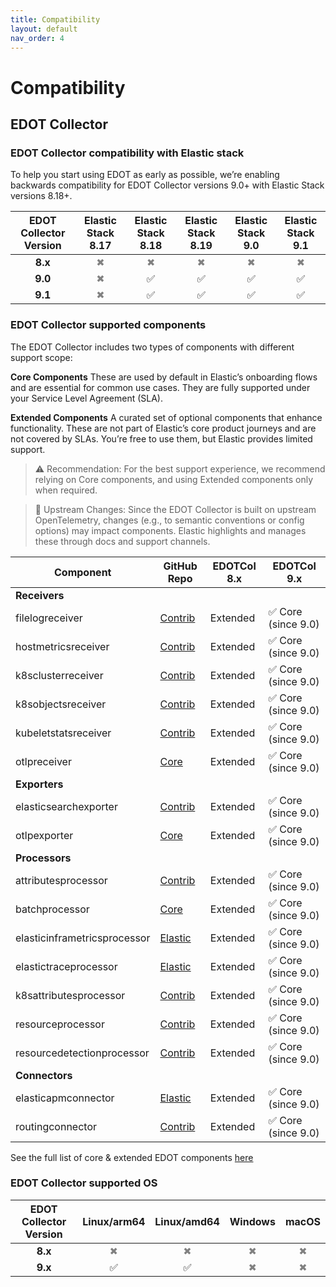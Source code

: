 ```yaml
---
title: Compatibility
layout: default
nav_order: 4
---
```


# Compatibility

## EDOT Collector 

### EDOT Collector compatibility with Elastic stack
To help you start using EDOT as early as possible, we’re enabling backwards compatibility for EDOT Collector versions 9.0+ with Elastic Stack versions 8.18+.

| **EDOT Collector Version** | Elastic Stack 8.17                        | Elastic Stack 8.18                        | Elastic Stack 8.19                        | Elastic Stack 9.0                         | Elastic Stack 9.1                         |
|:--------------------------:|:-----------------------------------------:|:-----------------------------------------:|:-----------------------------------------:|:-----------------------------------------:|:-----------------------------------------:|
| **8.x**                    | <span style="color:gray">✖</span>         | <span style="color:gray">✖</span>         | <span style="color:gray">✖</span>         | <span style="color:gray">✖</span>         | <span style="color:gray">✖</span>         |
| **9.0**                    | <span style="color:gray">✖</span>         | ✅                                         | ✅                                         | ✅                                         | ✅                                         |
| **9.1**                    | <span style="color:gray">✖</span>         | ✅                                         | ✅                                         | ✅                                         | ✅                                         |

### EDOT Collector supported components
The EDOT Collector includes two types of components with different support scope:

**Core Components**
These are used by default in Elastic’s onboarding flows and are essential for common use cases. They are fully supported under your Service Level Agreement (SLA).

**Extended Components**
A curated set of optional components that enhance functionality. These are not part of Elastic’s core product journeys and are not covered by SLAs. You’re free to use them, but Elastic provides limited support.

> ⚠️ Recommendation: For the best support experience, we recommend relying on Core components, and using Extended components only when required.

> 🔄 Upstream Changes: Since the EDOT Collector is built on upstream OpenTelemetry, changes (e.g., to semantic conventions or config options) may impact components. Elastic highlights and manages these through docs and support channels.

<!-- start:edot-collector-components-table -->

| **Component**                | **GitHub Repo**                                                                                      | **EDOTCol 8.x** | **EDOTCol 9.x**         |
|-----------------------------|-------------------------------------------------------------------------------------------------------|-----------------|--------------------------|
| **Receivers**               |                                                                                                       |                 |                          |
| filelogreceiver             | [Contrib](https://github.com/open-telemetry/opentelemetry-collector-contrib)                         | Extended        | ✅ Core (since 9.0)      |
| hostmetricsreceiver         | [Contrib](https://github.com/open-telemetry/opentelemetry-collector-contrib)                         | Extended        | ✅ Core (since 9.0)      |
| k8sclusterreceiver          | [Contrib](https://github.com/open-telemetry/opentelemetry-collector-contrib)                         | Extended        | ✅ Core (since 9.0)      |
| k8sobjectsreceiver          | [Contrib](https://github.com/open-telemetry/opentelemetry-collector-contrib)                         | Extended        | ✅ Core (since 9.0)      |
| kubeletstatsreceiver        | [Contrib](https://github.com/open-telemetry/opentelemetry-collector-contrib)                         | Extended        | ✅ Core (since 9.0)      |
| otlpreceiver                | [Core](https://github.com/open-telemetry/opentelemetry-collector)                                    | Extended        | ✅ Core (since 9.0)      |
| **Exporters**               |                                                                                                       |                 |                          |
| elasticsearchexporter       | [Contrib](https://github.com/open-telemetry/opentelemetry-collector-contrib)                         | Extended        | ✅ Core (since 9.0)      |
| otlpexporter                | [Core](https://github.com/open-telemetry/opentelemetry-collector)                                    | Extended        | ✅ Core (since 9.0)      |
| **Processors**              |                                                                                                       |                 |                          |
| attributesprocessor         | [Contrib](https://github.com/open-telemetry/opentelemetry-collector-contrib)                         | Extended        | ✅ Core (since 9.0)      |
| batchprocessor              | [Core](https://github.com/open-telemetry/opentelemetry-collector)                                    | Extended        | ✅ Core (since 9.0)      |
| elasticinframetricsprocessor | [Elastic](https://github.com/elastic/opentelemetry-collector-components)                            | Extended        | ✅ Core (since 9.0)      |
| elastictraceprocessor       | [Elastic](https://github.com/elastic/opentelemetry-collector-components)                             | Extended        | ✅ Core (since 9.0)      |
| k8sattributesprocessor      | [Contrib](https://github.com/open-telemetry/opentelemetry-collector-contrib)                         | Extended        | ✅ Core (since 9.0)      |
| resourceprocessor           | [Contrib](https://github.com/open-telemetry/opentelemetry-collector-contrib)                         | Extended        | ✅ Core (since 9.0)      |
| resourcedetectionprocessor  | [Contrib](https://github.com/open-telemetry/opentelemetry-collector-contrib)                         | Extended        | ✅ Core (since 9.0)      |
| **Connectors**              |                                                                                                       |                 |                          |
| elasticapmconnector         | [Elastic](https://github.com/elastic/opentelemetry-collector-components)                             | Extended        | ✅ Core (since 9.0)      |
| routingconnector            | [Contrib](https://github.com/open-telemetry/opentelemetry-collector-contrib)                         | Extended        | ✅ Core (since 9.0)      |

<!-- end:edot-collector-components-table -->



See the full list of core & extended EDOT components [here](https://elastic.github.io/opentelemetry/edot-collector/components.html)


### EDOT Collector supported OS

| **EDOT Collector Version** | Linux/arm64                           | Linux/amd64                           | Windows                                | macOS                                  |
|:--------------------------:|:-------------------------------------:|:-------------------------------------:|:--------------------------------------:|:--------------------------------------:|
| **8.x**                    | <span style="color:gray">✖</span>     | <span style="color:gray">✖</span>     | <span style="color:gray">✖</span>     | <span style="color:gray">✖</span>     |
| **9.x**                    | ✅                                     | ✅                                     | <span style="color:gray">✖</span>     | <span style="color:gray">✖</span>     |
